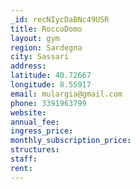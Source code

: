 ```yaml
---
_id: recNIycDaBNc49USR
title: RoccoDomo
layout: gym
region: Sardegna
city: Sassari
address: 
latitude: 40.72667
longitude: 8.55917
email: mulargia@gmail.com
phone: 3391963799
website: 
annual_fee: 
ingress_price: 
monthly_subscription_price: 
structures: 
staff: 
rent: 
---
```


